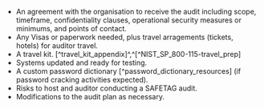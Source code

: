  * An agreement with the organisation to receive the audit including scope, timeframe, confidentiality clauses, operational security measures or minimums, and points of contact.
 * Any Visas or paperwork needed, plus travel arragements (tickets, hotels) for auditor travel.
 * A travel kit. [^travel_kit_appendix]^,^[^NIST_SP_800-115-travel_prep]
 * Systems updated and ready for testing.
 * A custom password dictionary [^password_dictionary_resources] (if password cracking activities expected).
 * Risks to host and auditor conducting a SAFETAG audit.
 * Modifications to the audit plan as necessary.
